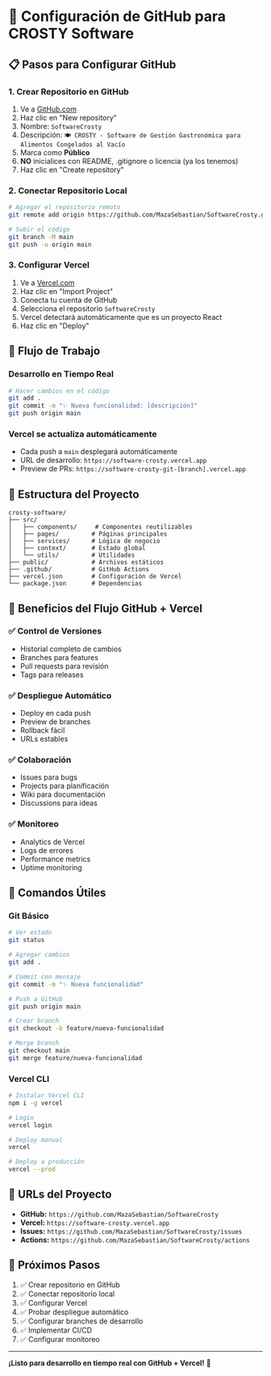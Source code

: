 # 🚀 Configuración de GitHub para CROSTY Software

## 📋 Pasos para Configurar GitHub

### 1. Crear Repositorio en GitHub
1. Ve a [GitHub.com](https://github.com)
2. Haz clic en "New repository"
3. Nombre: `SoftwareCrosty`
4. Descripción: `🍽️ CROSTY - Software de Gestión Gastronómica para Alimentos Congelados al Vacío`
5. Marca como **Público**
6. **NO** inicialices con README, .gitignore o licencia (ya los tenemos)
7. Haz clic en "Create repository"

### 2. Conectar Repositorio Local
```bash
# Agregar el repositorio remoto
git remote add origin https://github.com/MazaSebastian/SoftwareCrosty.git

# Subir el código
git branch -M main
git push -u origin main
```

### 3. Configurar Vercel
1. Ve a [Vercel.com](https://vercel.com)
2. Haz clic en "Import Project"
3. Conecta tu cuenta de GitHub
4. Selecciona el repositorio `SoftwareCrosty`
5. Vercel detectará automáticamente que es un proyecto React
6. Haz clic en "Deploy"

## 🔄 Flujo de Trabajo

### Desarrollo en Tiempo Real
```bash
# Hacer cambios en el código
git add .
git commit -m "✨ Nueva funcionalidad: [descripción]"
git push origin main
```

### Vercel se actualiza automáticamente
- Cada push a `main` desplegará automáticamente
- URL de desarrollo: `https://software-crosty.vercel.app`
- Preview de PRs: `https://software-crosty-git-[branch].vercel.app`

## 📁 Estructura del Proyecto
```
crosty-software/
├── src/
│   ├── components/     # Componentes reutilizables
│   ├── pages/         # Páginas principales
│   ├── services/      # Lógica de negocio
│   ├── context/       # Estado global
│   └── utils/         # Utilidades
├── public/            # Archivos estáticos
├── .github/           # GitHub Actions
├── vercel.json        # Configuración de Vercel
└── package.json       # Dependencias
```

## 🎯 Beneficios del Flujo GitHub + Vercel

### ✅ Control de Versiones
- Historial completo de cambios
- Branches para features
- Pull requests para revisión
- Tags para releases

### ✅ Despliegue Automático
- Deploy en cada push
- Preview de branches
- Rollback fácil
- URLs estables

### ✅ Colaboración
- Issues para bugs
- Projects para planificación
- Wiki para documentación
- Discussions para ideas

### ✅ Monitoreo
- Analytics de Vercel
- Logs de errores
- Performance metrics
- Uptime monitoring

## 🔧 Comandos Útiles

### Git Básico
```bash
# Ver estado
git status

# Agregar cambios
git add .

# Commit con mensaje
git commit -m "✨ Nueva funcionalidad"

# Push a GitHub
git push origin main

# Crear branch
git checkout -b feature/nueva-funcionalidad

# Merge branch
git checkout main
git merge feature/nueva-funcionalidad
```

### Vercel CLI
```bash
# Instalar Vercel CLI
npm i -g vercel

# Login
vercel login

# Deploy manual
vercel

# Deploy a producción
vercel --prod
```

## 📱 URLs del Proyecto

- **GitHub:** `https://github.com/MazaSebastian/SoftwareCrosty`
- **Vercel:** `https://software-crosty.vercel.app`
- **Issues:** `https://github.com/MazaSebastian/SoftwareCrosty/issues`
- **Actions:** `https://github.com/MazaSebastian/SoftwareCrosty/actions`

## 🚀 Próximos Pasos

1. ✅ Crear repositorio en GitHub
2. ✅ Conectar repositorio local
3. ✅ Configurar Vercel
4. ✅ Probar despliegue automático
5. ✅ Configurar branches de desarrollo
6. ✅ Implementar CI/CD
7. ✅ Configurar monitoreo

---
**¡Listo para desarrollo en tiempo real con GitHub + Vercel!** 🎉
